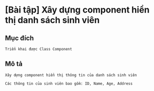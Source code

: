 # [Bài tập] Xây dựng component hiển thị danh sách sinh viên

## Mục đích

    Triển khai được Class Component

## Mô tả

    Xây dựng component hiển thị thông tin của danh sách sinh viên

    Các thông tin của sinh viên bao gồm: ID, Name, Age, Address

